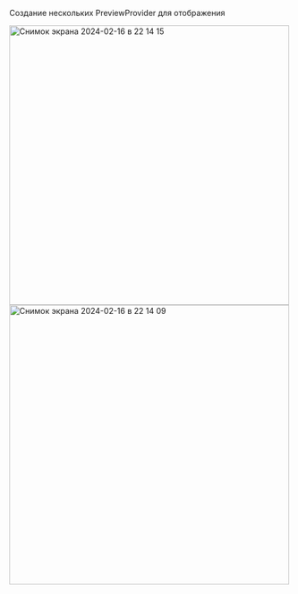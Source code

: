 Создание нескольких PreviewProvider для отображения

<img width="500" alt="Снимок экрана 2024-02-16 в 22 14 15" src="https://github.com/AhmerovDmitry/Example_SwiftUI/assets/62261655/16aed5c5-0638-4e81-a388-c87b847b98b9">
<img width="500" alt="Снимок экрана 2024-02-16 в 22 14 09" src="https://github.com/AhmerovDmitry/Example_SwiftUI/assets/62261655/a014b0cb-aa67-4129-a244-7ee29fa18455">
